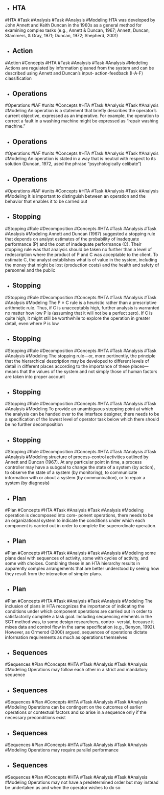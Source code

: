 - ## HTA
#HTA #Task #Analysis #Task #Analysis  #Modeling 
HTA was developed by John Annett and Keith Duncan in the 1960s as a general method for examining complex tasks (e.g., Annett & Duncan, 1967; Annett, Duncan, Stammers, & Gray, 1971; Duncan, 1972; Shepherd, 2001)

- ## Action
#Action #Concepts #HTA #Task #Analysis #Task #Analysis  #Modeling 
Actions are regulated by information gleaned from the system and can be described using Annett and Duncan’s input- action-feedback (I-A-F) classification

- ## Operations
#Operations #IAF #units #Concepts #HTA #Task #Analysis #Task #Analysis  #Modeling 
An operation is a statement that briefly describes the operator’s current objective, expressed as an imperative. For example, the operation to correct a fault in a washing machine might be expressed as “repair washing machine.”

- ## Operations
#Operations #IAF #units #Concepts #HTA #Task #Analysis #Task #Analysis  #Modeling 
An operation is stated in a way that is neutral with respect to its solution (Duncan, 1972, used the phrase “psychologically celibate”)

- ## Operations
#Operations #IAF #units #Concepts #HTA #Task #Analysis #Task #Analysis  #Modeling 
It is important to distinguish between an operation and the behavior that enables it to be carried out

- ## Stopping
#Stopping #Rule #Decomposition #Concepts #HTA #Task #Analysis #Task #Analysis  #Modeling 
Annett and Duncan (1967) suggested a stopping rule that depends on analyst estimates of the probability of inadequate performance (P) and the cost of inadequate performance (C). Their stopping rule was that analysis should be taken no further than a level of redescription where the product of P and C was acceptable to the client. To estimate C, the analyst establishes what is of value in the system, including the money that might be lost (production costs) and the health and safety of personnel and the public

- ## Stopping
#Stopping #Rule #Decomposition #Concepts #HTA #Task #Analysis #Task #Analysis  #Modeling 
The P × C rule is a heuristic rather than a prescriptive arithmetic rule. Thus, if C is unacceptably high, further analysis is warranted no matter how low P is (assuming that it will not be a perfect zero). If C is quite high, it might still be worthwhile to explore the operation in greater detail, even where P is low

- ## Stopping
#Stopping #Rule #Decomposition #Concepts #HTA #Task #Analysis #Task #Analysis  #Modeling 
The stopping rule—or, more pertinently, the principle that the hierarchical description may be developed to different levels of detail in different places according to the importance of these places—means that the values of the system and not simply those of human factors are taken into proper account

- ## Stopping
#Stopping #Rule #Decomposition #Concepts #HTA #Task #Analysis #Task #Analysis  #Modeling 
To provide an unambiguous stopping point at which the analysis can be handed over to the interface designer, there needs to be a specification of the lowest level of operator task below which there should be no further decomposition

- ## Stopping
#Stopping #Rule #Decomposition #Concepts #HTA #Task #Analysis #Task #Analysis  #Modeling 
structure of process-control activities outlined by Annett and Duncan (1967). At any particular point in time, a process controller may have a subgoal to change the state of a system (by action), to observe the state of a system (by monitoring), to communicate information with or about a system (by communication), or to repair a system (by diagnosis)

- ## Plan
#Plan #Concepts #HTA #Task #Analysis #Task #Analysis  #Modeling 
operation is decomposed into com- ponent operations, there needs to be an organizational system to indicate the conditions under which each component is carried out in order to complete the superordinate operation.

- ## Plan
#Plan #Concepts #HTA #Task #Analysis #Task #Analysis  #Modeling 
some plans deal with sequences of activity, some with cycles of activity, and some with choices. Combining these in an HTA hierarchy results in apparently complex arrangements that are better understood by seeing how they result from the interaction of simpler plans.

- ## Plan
#Plan #Concepts #HTA #Task #Analysis #Task #Analysis  #Modeling 
The inclusion of plans in HTA recognizes the importance of indicating the conditions under which component operations are carried out in order to satisfactorily complete a task goal. Including sequencing elements in the SGT method was, to some design researchers, contro- versial, because it mixes data and control flow in the same specification (e.g., Benyon, 1992). However, as Ormerod (2000) argued, sequences of operations dictate information requirements as much as operations themselves

- ## Sequences
#Sequences #Plan #Concepts #HTA #Task #Analysis #Task #Analysis  #Modeling 
Operations may follow each other in a strict and mandatory sequence

- ## Sequences
#Sequences #Plan #Concepts #HTA #Task #Analysis #Task #Analysis  #Modeling 
Operations can be contingent on the outcomes of earlier operations or contextual factors and so arise in a sequence only if the necessary preconditions exist

- ## Sequences
#Sequences #Plan #Concepts #HTA #Task #Analysis #Task #Analysis  #Modeling 
Operations may require parallel performance

- ## Sequences
#Sequences #Plan #Concepts #HTA #Task #Analysis #Task #Analysis  #Modeling 
Operations may not have a predetermined order but may instead be undertaken as and when the operator wishes to do so

